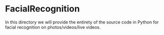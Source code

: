 # FacialRecognition

In this directory we will provide the entirety of the source code in Python for facial recognition on photos/videos/live videos. 
